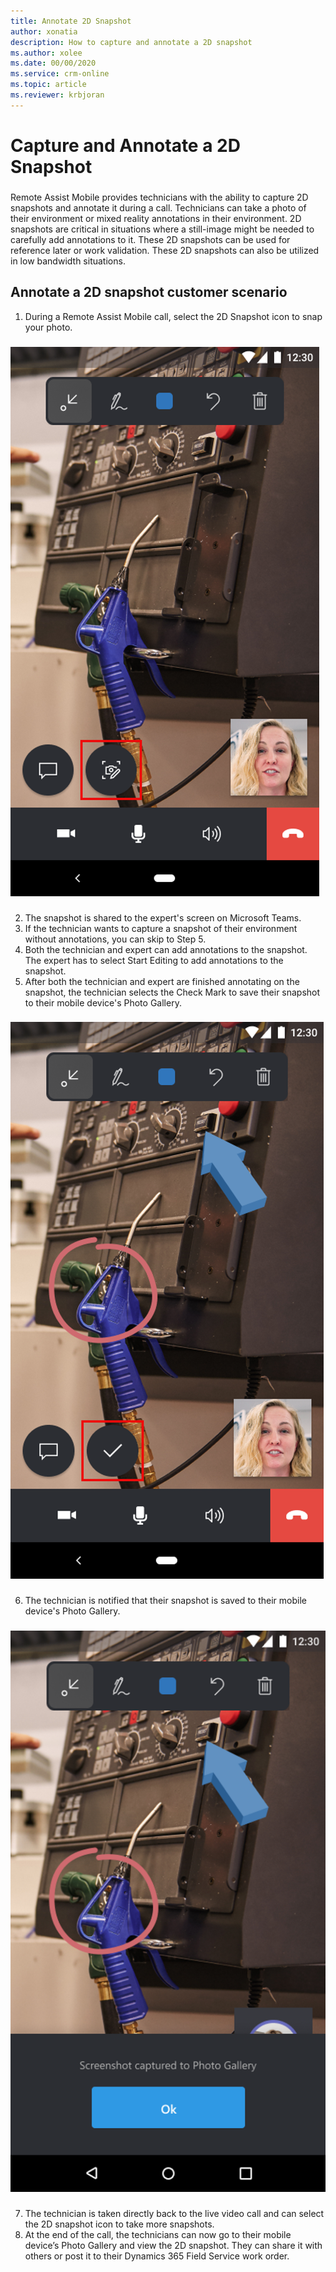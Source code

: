 ```yaml
---
title: Annotate 2D Snapshot
author: xonatia
description: How to capture and annotate a 2D snapshot
ms.author: xolee
ms.date: 00/00/2020
ms.service: crm-online
ms.topic: article
ms.reviewer: krbjoran
---
```

# Capture and Annotate a 2D Snapshot 

###
Remote Assist Mobile provides technicians with the ability to capture 2D snapshots and annotate it during a call. Technicians can take a photo of their environment or mixed reality annotations in their environment. 2D snapshots are critical in situations where a still-image might be needed to carefully add annotations to it. These 2D snapshots can be used for reference later or work validation. These 2D snapshots can also be utilized in low bandwidth situations.

## Annotate a 2D snapshot customer scenario
1.	During a Remote Assist Mobile call, select the 2D Snapshot icon to snap your photo. 
###
![Snapshot Icon](./media/snapshot_1.png "Snapshot Icon")
###
2. The snapshot is shared to the expert's screen on Microsoft Teams.
3. If the technician wants to capture a snapshot of their environment without annotations, you can skip to Step 5.
4. Both the technician and expert can add annotations to the snapshot. The expert has to select Start Editing to add annotations to the snapshot. 
5.	After both the technician and expert are finished annotating on the snapshot, the technician selects the Check Mark to save their snapshot to their mobile device's Photo Gallery.
###
![Check](./media/snapshot_5.png "Check")
###
6.	The technician is notified that their snapshot is saved to their mobile device's Photo Gallery.
###
![Gallery](./media/snapshot_7.png "Gallery")
###
7. The technician is taken directly back to the live video call and can select the 2D snapshot icon to take more snapshots.
10.	At the end of the call, the technicians can now go to their mobile device’s Photo Gallery and view the 2D snapshot. They can share it with others or post it to their Dynamics 365 Field Service work order. 
